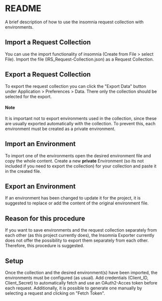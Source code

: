 
# README

A brief description of how to use the insomnia request collection with environments.




## Import a Request Collection
You can use the import functionality of insomnia (Create from File > select File). Import the file (IRS_Request-Collection.json) as a Request Collection. 

## Export a Request Collection
To export the request collection you can click the "Export Data" button under Application > Preferences > Data. There only the collection should be selected for the export.

#### Note 
It is important not to export environments used in the collection, since these are usually exported automatically with the collection. To prevent this, each environment must be created as a private environment.

## Import an Environment
To import one of the environments open the desired environment file and copy the whole content. Create a new **private** Environment (so its not included if you need to export the collection) for your collection and paste it in the created file.

## Export an Environment
If an environment has been changed to update it for the project, it is suggested to replace or add the content of the original environment file.

## Reason for this procedure
If you want to save environments and the request collection separately from each other (as this project currently does), the Insomnia Exporter currently does not offer the possibility to export them separately from each other. Therefore, this procedure is suggested.

## Setup
Once the collection and the desired environment(s) have been imported, the environments must be configured (as usual). Add credentials (Client_ID, Client_Secret) to automatically fetch and use an OAuth2-Acces token before each request. Additionally, it is possible to generate one manually by selecting a request and clicking on "Fetch Token".